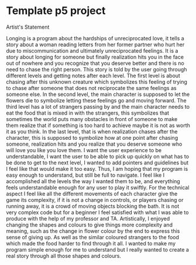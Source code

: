 # Template p5 project

Artist's Statement

Longing is a program about the hardships of unreciprocated love, it tells a story about a woman reading letters from her former partner who hurt her due to miscommunication and ultimately unreciprocated feelings. It is a story about longing for someone but finally realization hits you in the face out of nowhere and you recognize that you deserve better and there is no need to chase the right person. This story is told by the user going through different levels and getting notes after each level. The first level is about chasing after this unknown creature which symbolizes this feeling of trying to chase after someone that does not reciprocate the same feelings as someone else. In the second level, the main character is supposed to let the flowers die to symbolize letting these feelings go and moving forward. The third level has a lot of strangers passing by and the main character needs to eat the food that is mixed in with the strangers, this symbolizes that sometimes the world puts many obstacles in front of someone to make them realize that if something is too hard to achieve maybe it is not as worth it as you think. In the last level, that is when realization chases after the character, this is supposed to symbolize how at one point after chasing someone, realization hits and you realize that you deserve someone who will love you like you love them. I want the user experience to be understandable, I want the user to be able to pick up quickly on what has to be done to get to the next level, I wanted to add pointers and guidelines but I feel like that would make it too easy. Thus, I am hoping that my program is easy enough to understand, but still be full to navigate. I feel like I accomplished all the levels the way I wanted them to be, and everything feels understandable enough for any user to play it swiftly. For the technical aspect I feel like all the different movements of each character give the game its complexity, if it is not a change in controls, or players chasing or running away, it is a crowd of moving objects blocking the bath. It is not very complex code but for a beginner I feel satisfied with what I was able to produce with the help of my professor and TA. Artistically, I enjoyed changing the shapes and colours to give things more complexity and meaning, such as the change in flower colour by the end to express this sense of giving up. As well as the similar coloured strangers to the food which made the food harder to find through it all. I wanted to make my program simple enough for me to understand but I really wanted to create a real story through all those shapes and colours.

